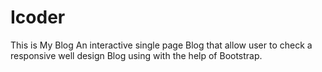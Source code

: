 # Icoder
This is My Blog
An interactive single page Blog that allow user to check a responsive well design Blog using with the help of Bootstrap.
